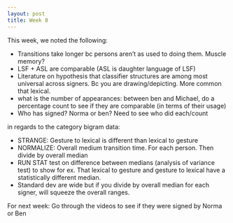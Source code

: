 ```yaml
---
layout: post
title: Week 8
---
```

This week, we noted the following:
* Transitions take longer bc persons aren’t as used to doing them. Muscle memory?
* LSF + ASL are comparable (ASL is daughter language of LSF)
* Literature on hypothesis that classifier structures are among most universal across signers. Bc you are drawing/depicting. More common that lexical.
* what is the number of appearances: between ben and Michael, do a percentage count to see if they are comparable (in terms of their usage)
* Who has signed? Norma or ben? Need to see who did each/count 

in regards to the category bigram data:
* STRANGE: Gesture to lexical is different than lexical to gesture
* NORMALIZE: Overall medium transition time. For each person. Then divide by overall median 
* RUN STAT test on difference between medians (analysis of variance test) to show for ex. That lexical to gesture and gesture to lexical have a statistically different median. 
* Standard dev are wide but if you divide by overall median for each signer, will squeeze the overall ranges.


For next week:
Go through the videos to see if they were signed by Norma or Ben
